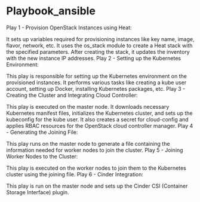 # Playbook_ansible
Play 1 - Provision OpenStack Instances using Heat:

It sets up variables required for provisioning instances like key name, image, flavor, network, etc.
It uses the os_stack module to create a Heat stack with the specified parameters.
After creating the stack, it updates the inventory with the new instance IP addresses.
Play 2 - Setting up the Kubernetes Environment:

This play is responsible for setting up the Kubernetes environment on the provisioned instances.
It performs various tasks like creating a kube user account, setting up Docker, installing Kubernetes packages, etc.
Play 3 - Creating the Cluster and Integrating Cloud Controller:

This play is executed on the master node.
It downloads necessary Kubernetes manifest files, initializes the Kubernetes cluster, and sets up the kubeconfig for the kube user.
It also creates a secret for cloud-config and applies RBAC resources for the OpenStack cloud controller manager.
Play 4 - Generating the Joining File:

This play runs on the master node to generate a file containing the information needed for worker nodes to join the cluster.
Play 5 - Joining Worker Nodes to the Cluster:

This play is executed on the worker nodes to join them to the Kubernetes cluster using the joining file.
Play 6 - Cinder Integration:

This play is run on the master node and sets up the Cinder CSI (Container Storage Interface) plugin.
